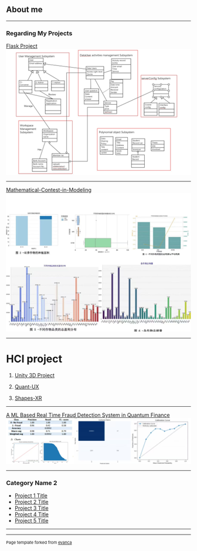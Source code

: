 ## About me

---

### Regarding My Projects 

[Flask Project](https://github.com/SHAN-Jiaying/flask_project)
<img src="images/flask.jpg?raw=true"/>

---
[Mathematical-Contest-in-Modeling](https://github.com/SHAN-Jiaying/Mathematical-Contest-in-Modeling)
<img src="images/Mathematical.jpg?raw=true"/>

---
# HCI project
1. [Unity 3D Project](https://github.com/SHAN-Jiaying/unity3D_project)

2. [Quant-UX](https://github.com/SHAN-Jiaying/Quant-UX)

3. [Shapes-XR](https://github.com/SHAN-Jiaying/ShapesXR)

---
[A ML Based Real Time Fraud Detection System in Quantum Finance](https://github.com/SHAN-Jiaying/A-ML-Based-Real-Time-Fraud-Detection-System-in-Quantum-Finance?tab=readme-ov-file#a-ml-based-real-time-fraud-detection-system-in-quantum-finance)
<img src="images/qf.jpg?raw=true"/>

---
### Category Name 2

- [Project 1 Title](http://example.com/)
- [Project 2 Title](http://example.com/)
- [Project 3 Title](http://example.com/)
- [Project 4 Title](http://example.com/)
- [Project 5 Title](http://example.com/)

---




---
<p style="font-size:11px">Page template forked from <a href="https://github.com/evanca/quick-portfolio">evanca</a></p>
<!-- Remove above link if you don't want to attibute -->
